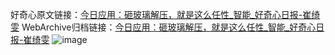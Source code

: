 好奇心原文链接：[今日应用：砸玻璃解压，就是这么任性_智能_好奇心日报-崔绮雯](https://www.qdaily.com/articles/3887.html)
WebArchive归档链接：[今日应用：砸玻璃解压，就是这么任性_智能_好奇心日报-崔绮雯](http://web.archive.org/web/20190623153216/https://www.qdaily.com/articles/3887.html)
![image](http://ww3.sinaimg.cn/large/007d5XDply1g3vdjayojfj30u03fle81)